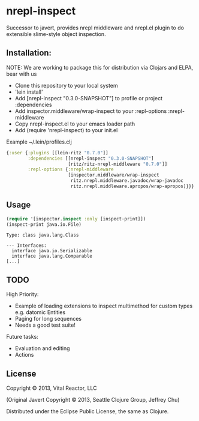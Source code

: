 nrepl-inspect
=============

Successor to javert, provides nrepl middleware and nrepl.el plugin to
do extensible slime-style object inspection.

## Installation:


NOTE: We are working to package this for distribution via Clojars and ELPA, bear with us

- Clone this repository to your local system
- 'lein install'
- Add [nrepl-inspect "0.3.0-SNAPSHOT"] to profile or project :dependencies
- Add inspector.middleware/wrap-inspect to your :repl-options :nrepl-middleware
- Copy nrepl-inspect.el to your emacs loader path 
- Add (require 'nrepl-inspect) to your init.el

Example ~/.lein/profiles.clj

```clj
{:user {:plugins [[lein-ritz "0.7.0"]]
        :dependencies [[nrepl-inspect "0.3.0-SNAPSHOT"]
                       [ritz/ritz-nrepl-middleware "0.7.0"]]
        :repl-options {:nrepl-middleware
                       [inspector.middleware/wrap-inspect
                        ritz.nrepl.middleware.javadoc/wrap-javadoc
                        ritz.nrepl.middleware.apropos/wrap-apropos]}}}
```

## Usage

```clj
(require '[inspector.inspect :only [inspect-print]])
(inspect-print java.io.File)
```

```
Type: class java.lang.Class

--- Interfaces: 
  interface java.io.Serializable
  interface java.lang.Comparable
[...]
```



## TODO

High Priority:
- Example of loading extensions to inspect multimethod for custom types
  e.g. datomic Entities
- Paging for long sequences
- Needs a good test suite!

Future tasks:
- Evaluation and editing
- Actions


## License

Copyright © 2013, Vital Reactor, LLC

(Original Javert Copyright © 2013, Seattle Clojure Group, Jeffrey Chu)

Distributed under the Eclipse Public License, the same as Clojure.

